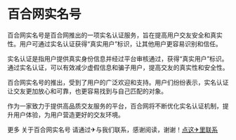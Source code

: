 # 百合网实名号

百合网实名号是百合网推出的一项实名认证服务，旨在提高用户交友安全和真实性。用户可通过实名认证获得“真实用户”标识，让其他用户更容易识别和信任。

实名认证是指用户提供真实身份信息并经过平台审核通过，获得“真实用户”标识。通过实名认证，可以有效减少虚假信息和骗子用户，提高交友的真实性和安全性。

百合网实名号的推出，受到了用户的广泛欢迎和支持。用户们纷纷表示，实名认证让交友更加放心和可靠，也更容易找到与自己匹配的对象。

作为一家致力于提供高品质交友服务的平台，百合网将不断优化实名认证机制，提升用户体验，为用户营造更好的交友环境。

更多 关于百合网实名号 请通过✈与我们联系，感谢阅读，谢谢！[点这✈里联系](https://ww.k02.cc)